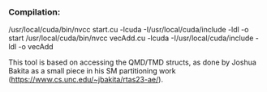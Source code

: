### Compilation: 
/usr/local/cuda/bin/nvcc start.cu -lcuda -I/usr/local/cuda/include -ldl -o start
/usr/local/cuda/bin/nvcc vecAdd.cu -lcuda -I/usr/local/cuda/include -ldl -o vecAdd

This tool is based on accessing the QMD/TMD structs, as done by Joshua Bakita as a small piece in his SM partitioning work (https://www.cs.unc.edu/~jbakita/rtas23-ae/).
